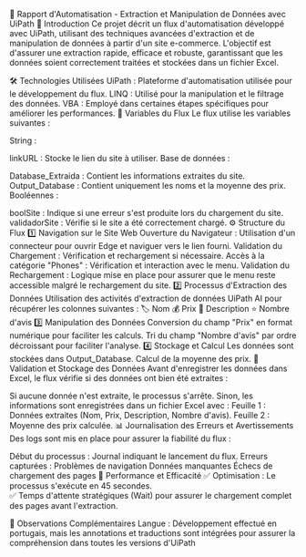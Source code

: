 📌 Rapport d'Automatisation - Extraction et Manipulation de Données avec UiPath
📖 Introduction
Ce projet décrit un flux d'automatisation développé avec UiPath, utilisant des techniques avancées d'extraction et de manipulation de données à partir d'un site e-commerce. L'objectif est d'assurer une extraction rapide, efficace et robuste, garantissant que les données soient correctement traitées et stockées dans un fichier Excel.

🛠️ Technologies Utilisées
UiPath : Plateforme d'automatisation utilisée pour le développement du flux.
LINQ : Utilisé pour la manipulation et le filtrage des données.
VBA : Employé dans certaines étapes spécifiques pour améliorer les performances.
🔢 Variables du Flux
Le flux utilise les variables suivantes :

String :

linkURL : Stocke le lien du site à utiliser.
Base de données :

Database_Extraida : Contient les informations extraites du site.
Output_Database : Contient uniquement les noms et la moyenne des prix.
Booléennes :

boolSite : Indique si une erreur s'est produite lors du chargement du site.
validadorSite : Vérifie si le site a été correctement chargé.
⚙️ Structure du Flux
1️⃣ Navigation sur le Site Web
Ouverture du Navigateur : Utilisation d'un connecteur pour ouvrir Edge et naviguer vers le lien fourni.
Validation du Chargement : Vérification et rechargement si nécessaire.
Accès à la catégorie "Phones" : Vérification et interaction avec le menu.
Validation du Rechargement : Logique mise en place pour assurer que le menu reste accessible malgré le rechargement du site.
2️⃣ Processus d'Extraction des Données
Utilisation des activités d'extraction de données UiPath AI pour récupérer les colonnes suivantes :
🏷️ Nom
💰 Prix
📝 Description
⭐ Nombre d'avis
3️⃣ Manipulation des Données
Conversion du champ "Prix" en format numérique pour faciliter les calculs.
Tri du champ "Nombre d'avis" par ordre décroissant pour faciliter l'analyse.
4️⃣ Stockage et Calcul
Les données sont stockées dans Output_Database.
Calcul de la moyenne des prix.
📂 Validation et Stockage des Données
Avant d'enregistrer les données dans Excel, le flux vérifie si des données ont bien été extraites :

Si aucune donnée n'est extraite, le processus s'arrête.
Sinon, les informations sont enregistrées dans un fichier Excel avec :
Feuille 1 : Données extraites (Nom, Prix, Description, Nombre d'avis).
Feuille 2 : Moyenne des prix calculée.
📊 Journalisation des Erreurs et Avertissements
Des logs sont mis en place pour assurer la fiabilité du flux :

Début du processus : Journal indiquant le lancement du flux.
Erreurs capturées :
Problèmes de navigation
Données manquantes
Échecs de chargement des pages
🚀 Performance et Efficacité
✅ Optimisation : Le processus s'exécute en 45 secondes.    
✅ Temps d'attente stratégiques (Wait) pour assurer le chargement complet des pages avant l'extraction.

📌 Observations Complémentaires
Langue : Développement effectué en portugais, mais les annotations et traductions sont intégrées pour assurer la compréhension dans toutes les versions d'UiPath

